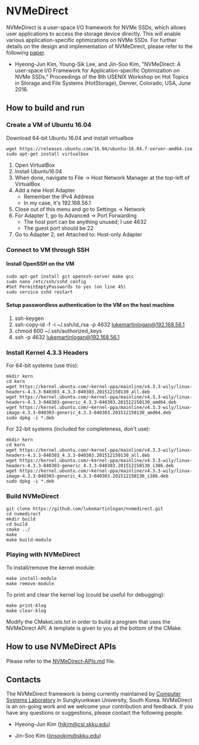 # NVMeDirect

NVMeDirect is a user-space I/O framework for NVMe SSDs, which allows user
applications to access the storage device directly. This will enable various
application-specific optimizations on NVMe SSDs.
For further details on the design and implementation of NVMeDirect, please
refer to the following [paper](https://www.usenix.org/conference/hotstorage16/workshop-program/presentation/kim).

- Hyeong-Jun Kim, Young-Sik Lee, and Jin-Soo Kim, "NVMeDirect: A user-space I/O Framework for Application-specific Optimization on NVMe SSDs,"
Proceedings of the 8th USENIX Workshop on Hot Topics in Storage and File
Systems (HotStorage), Denver, Colorado, USA, June 2016.


## How to build and run

### Create a VM of Ubuntu 16.04

Download 64-bit Ubuntu 16.04 and install virtualbox
```
wget https://releases.ubuntu.com/16.04/ubuntu-16.04.7-server-amd64.iso
sudo apt-get install virtualbox
```

1. Open VirtualBox  
2. Install Ubuntu16.04  
3. When done, navigate to File -> Host Network Manager at the top-left of VirtualBox  
4. Add a new Host Adapter
    - Remember the IPv4 Address
    - In my case, it's 192.168.56.1
5. Close out of this menu and go to Settings -> Network  
6. For Adapter 1, go to Advanced -> Port Forwarding  
    - The host port can be anything unused; I use 4632  
    - The guest port should be 22  
7. Go to Adapter 2, set Attached to: Host-only Adapter  

### Connect to VM through SSH
#### Install OpenSSH on the VM
```
sudo apt-get install git openssh-server make gcc
sudo nano /etc/ssh/sshd_config
#Set PermitEmptyPasswords to yes (on line 45)
sudo service sshd restart
```

#### Setup passwordless authentication to the VM on the host machine
1. ssh-keygen  
2. ssh-copy-id -f -i ~/.ssh/id_rsa -p 4632 lukemartinlogan@192.168.56.1  
3. chmod 600 ~/.ssh/authorized_keys  
4. ssh -p 4632 lukemartinlogan@192.168.56.1  

### Install Kernel 4.3.3 Headers

For 64-bit systems (use this):
```
mkdir kern
cd kern
wget https://kernel.ubuntu.com/~kernel-ppa/mainline/v4.3.3-wily/linux-headers-4.3.3-040303_4.3.3-040303.201512150130_all.deb
wget https://kernel.ubuntu.com/~kernel-ppa/mainline/v4.3.3-wily/linux-headers-4.3.3-040303-generic_4.3.3-040303.201512150130_amd64.deb
wget https://kernel.ubuntu.com/~kernel-ppa/mainline/v4.3.3-wily/linux-image-4.3.3-040303-generic_4.3.3-040303.201512150130_amd64.deb
sudo dpkg -i *.deb
```

For 32-bit systems (included for completeness, don't use):
```
mkdir kern
cd kern
wget https://kernel.ubuntu.com/~kernel-ppa/mainline/v4.3.3-wily/linux-headers-4.3.3-040303_4.3.3-040303.201512150130_all.deb
wget https://kernel.ubuntu.com/~kernel-ppa/mainline/v4.3.3-wily/linux-headers-4.3.3-040303-generic_4.3.3-040303.201512150130_i386.deb
wget https://kernel.ubuntu.com/~kernel-ppa/mainline/v4.3.3-wily/linux-image-4.3.3-040303-generic_4.3.3-040303.201512150130_i386.deb
sudo dpkg -i *.deb
```

### Build NVMeDirect

```
git clone https://github.com/lukemartinlogan/nvmedirect.git
cd nvmedirect
mkdir build
cd build
cmake ../
make
make build-module
```

### Playing with NVMeDirect

To install/remove the kernel module:
```
make install-module
make remove-module
```

To print and clear the kernel log (could be useful for debugging):
```
make print-klog
make clear-klog
```

Modify the CMakeLists.txt in order to build a program that uses the NVMeDirect API.
A template is given to you at the bottom of the CMake.

## How to use NVMeDirect APIs


Please refer to the [NVMeDirect-APIs.md](https://github.com/nvmedirect/nvmedirect/blob/master/NVMeDirect-APIs.md) file.
## Contacts

The NVMeDirect framework is being currently maintained by [Computer Systems
Laboratory](http://csl.skku.edu) in Sungkyunkwan University, South Korea.
NVMeDirect is an on-going work and we welcome your contribution and feedback.
If you have any questions or suggestions, please contact the following people.

- Hyeong-Jun Kim (hjkim@csl.skku.edu)

- Jin-Soo Kim (jinsookim@skku.edu)
